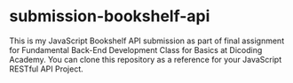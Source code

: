 # submission-bookshelf-api
This is my JavaScript Bookshelf API submission as part of final assignment for Fundamental Back-End Development Class for Basics at Dicoding Academy.
You can clone this repository as a reference for your JavaScript RESTful API Project.
